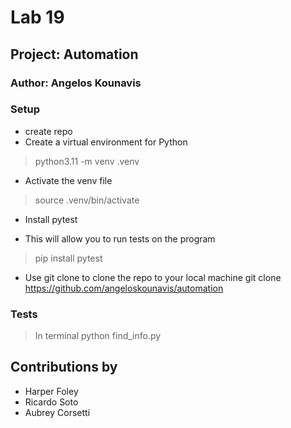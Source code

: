 # Lab 19

## Project: Automation

### Author: Angelos Kounavis

### Setup

* create repo
* Create a virtual environment for Python
> python3.11 -m venv .venv
* Activate the venv file
> source .venv/bin/activate
* Install pytest
- This will allow you to run tests on the program
> pip install pytest
* Use git clone to clone the repo to your local machine
git clone https://github.com/angeloskounavis/automation

### Tests
> In terminal python find_info.py

## Contributions by 
- Harper Foley 
- Ricardo Soto
- Aubrey Corsetti
